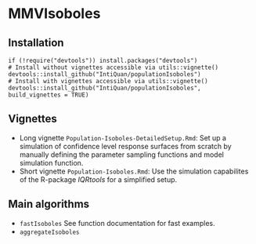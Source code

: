 # MMVIsoboles


## Installation
```{r}
if (!require("devtools")) install.packages("devtools")
# Install without vignettes accessible via utils::vignette()
devtools::install_github("IntiQuan/populationIsoboles")
# Install with vignettes accessible via utils::vignette()
devtools::install_github("IntiQuan/populationIsoboles", build_vignettes = TRUE)
```

## Vignettes

* Long vignette `Population-Isoboles-DetailedSetup.Rmd`: Set up a simulation of confidence level response surfaces from scratch by manually defining the parameter sampling functions and model simulation function.
* Short vignette `Population-Isoboles.Rmd`: Use the simulation capabilites of the R-package *IQRtools* for a simplified setup.

## Main algorithms

* `fastIsoboles` See function documentation for fast examples.
* `aggregateIsoboles`


